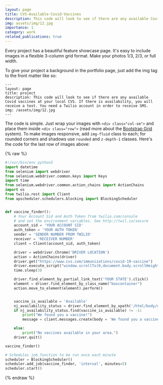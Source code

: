 ```yaml
---
layout: page
title: CVS-Available-Covid-Vaccines
description: This code will look to see if there are any available Covid vaccines at your local CVS. If there is availability, you will receive a text. You need a Twilio account in order to receive SMS.
img: assets/img/12.jpg
importance: 1
category: work
related_publications: true
---
```


Every project has a beautiful feature showcase page.
It's easy to include images in a flexible 3-column grid format.
Make your photos 1/3, 2/3, or full width.

To give your project a background in the portfolio page, just add the img tag to the front matter like so:

    ---
    layout: page
    title: project
    description: This code will look to see if there are any available Covid vaccines at your local CVS. If there is availability, you will receive a text. You need a Twilio account in order to receive SMS.
    img: /assets/img/12.jpg
    ---

The code is simple.
Just wrap your images with `<div class="col-sm">` and place them inside `<div class="row">` (read more about the <a href="https://getbootstrap.com/docs/4.4/layout/grid/">Bootstrap Grid</a> system).
To make images responsive, add `img-fluid` class to each; for rounded corners and shadows use `rounded` and `z-depth-1` classes.
Here's the code for the last row of images above:

{% raw %}

```python
#!/usr/bin/env python3
import datetime
from selenium import webdriver
from selenium.webdriver.common.keys import Keys
import time
from selenium.webdriver.common.action_chains import ActionChains
import os
from twilio.rest import Client
from apscheduler.schedulers.blocking import BlockingScheduler


def vaccine_finder():
    # Your Account Sid and Auth Token from twilio.com/console
    # and set the environment variables. See http://twil.io/secure
    account_sid = 'YOUR ACCOUNT SID'
    auth_token = 'YOUR AUTH TOKEN'
    sender = 'SENDER NUMBER FROM TWILIO'
    receiver = 'RECEIVER NUMBER'
    client = Client(account_sid, auth_token)

    driver = webdriver.Chrome('DRIVER LOCATION')
    action = ActionChains(driver)
    driver.get("https://www.cvs.com/immunizations/covid-19-vaccine")
    driver.execute_script("window.scrollTo(0,document.body.scrollHeight)")
    time.sleep(3)

    driver.find_element_by_partial_link_text('YOUR STATE').click()
    element = driver.find_element_by_class_name("boxcontainer")
    action.move_to_element(element).perform()


    vaccine_is_available = 'Available'
    nj_availability_status = driver.find_element_by_xpath('/html/body/div[2]/div/div[19]/div/div/div/div/div/div[1]/div[2]/div/div/div[2]/div/div[6]/div/div/table').text
    if nj_availability_status.find(vaccine_is_available) != -1:
        print("We found you a vaccine!")
        message = client.messages.create(body = 'We found you a vaccine! go to https://www.cvs.com/immunizations/covid-19-vaccine to schedule your appointment now!',from_ = sender,to = receiver)

    else:
        print("No vaccines available in your area.")
    driver.quit()

vaccine_finder()

# Schedules job_function to be run once each minute
scheduler = BlockingScheduler()
scheduler.add_job(vaccine_finder, 'interval', minutes=5)
scheduler.start()
```

{% endraw %}
